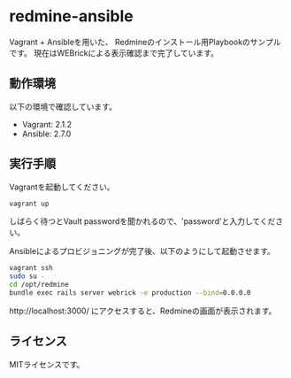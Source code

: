# redmine-ansible

Vagrant + Ansibleを用いた、
Redmineのインストール用Playbookのサンプルです。
現在はWEBrickによる表示確認まで完了しています。

## 動作環境

以下の環境で確認しています。

* Vagrant: 2.1.2
* Ansible: 2.7.0

## 実行手順

Vagrantを起動してください。

```sh
vagrant up
```

しばらく待つとVault passwordを聞かれるので、'password'と入力してください。

Ansibleによるプロビジョニングが完了後、以下のようにして起動させます。

```sh
vagrant ssh
sudo su -
cd /opt/redmine
bundle exec rails server webrick -e production --bind=0.0.0.0
```

http://localhost:3000/ にアクセスすると、Redmineの画面が表示されます。

## ライセンス

MITライセンスです。
